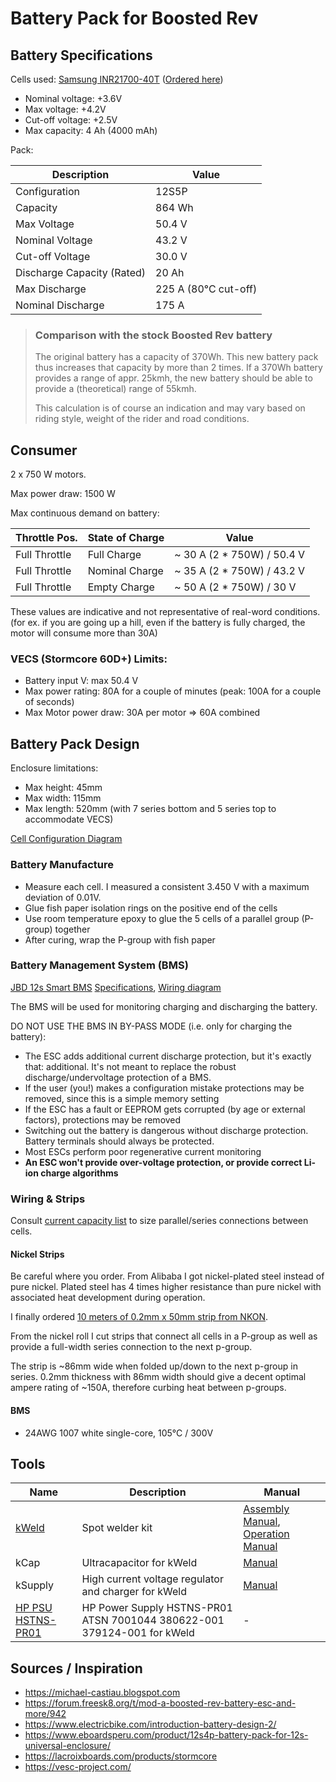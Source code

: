# Battery Pack for Boosted Rev

## Battery Specifications
Cells used: [Samsung INR21700-40T](datasheets/Samsung-INR21700-40T.pdf) ([Ordered here](https://eu.nkon.nl/samsung-inr21700-40t-4000mah-30a.html))
- Nominal voltage: +3.6V
- Max voltage: +4.2V
- Cut-off voltage: +2.5V 
- Max capacity: 4 Ah (4000 mAh)

Pack:

| Description                | Value                               |
|----------------------------|-------------------------------------|
| Configuration              | 12S5P                               |
| Capacity                   | 864 Wh                              |
| Max Voltage                | 50.4 V                              |
| Nominal Voltage            | 43.2 V                              |
| Cut-off Voltage            | 30.0 V                              |
| Discharge Capacity (Rated) | 20 Ah                               |
| Max Discharge              | 225 A (80°C cut-off)                |
| Nominal Discharge          | 175 A                               |

> ### Comparison with the stock Boosted Rev battery
> The original battery has a capacity of 370Wh. This new battery pack
> thus increases that capacity by more than 2 times.
> If a 370Wh battery provides a range of appr. 25kmh, the new
> battery should be able to provide a (theoretical) range of 55kmh.
> 
> This calculation is of course an indication and may vary based on riding style, weight of the rider
> and road conditions.

## Consumer
2 x 750 W motors.

Max power draw: 1500 W

Max continuous demand on battery:

| Throttle Pos. | State of Charge | Value                       |
|---------------|-----------------|-----------------------------|
| Full Throttle | Full Charge     | ~ 30 A (2 \* 750W) / 50.4 V |
| Full Throttle | Nominal Charge  | ~ 35 A (2 \* 750W) / 43.2 V |
| Full Throttle | Empty Charge    | ~ 50 A (2 \* 750W) / 30 V   |

These values are indicative and not representative of real-word conditions.
(for ex. if you are going up a hill, even if the battery is fully charged, the motor will consume more than 30A)

### VECS (Stormcore 60D+) Limits:
- Battery input V: max 50.4 V
- Max power rating: 80A for a couple of minutes (peak: 100A for a couple of seconds)
- Max Motor power draw: 30A per motor => 60A combined

## Battery Pack Design
Enclosure limitations:
- Max height:  45mm
- Max width:  115mm
- Max length: 520mm (with 7 series bottom and 5 series top to accommodate VECS)

[Cell Configuration Diagram](diagrams/battery-pack-v0.5.pdf)

### Battery Manufacture
- Measure each cell. I measured a consistent 3.450 V with a maximum deviation of 0.01V.
- Glue fish paper isolation rings on the positive end of the cells
- Use room temperature epoxy to glue the 5 cells of a parallel group (P-group) together
- After curing, wrap the P-group with fish paper

### Battery Management System (BMS)
[JBD 12s Smart BMS](https://www.aliexpress.com/item/32819508078.html?spm=a2g0s.12269583.0.0.290022f9etByly) [Specifications](datasheets/jbd-bms-specifications.webp), [Wiring diagram](manuals/jbd-bms-wiring.webp)

The BMS will be used for monitoring charging and discharging the battery.

DO NOT USE THE BMS IN BY-PASS MODE (i.e. only for charging the battery):

- The ESC adds additional current discharge protection, but it's exactly that: additional. It's not meant to replace the robust discharge/undervoltage protection of a BMS.
- If the user (you!) makes a configuration mistake protections may be removed, since this is a simple memory setting
- If the ESC has a fault or EEPROM gets corrupted (by age or external factors), protections may be removed
- Switching out the battery is dangerous without discharge protection. Battery terminals should always be protected.
- Most ESCs perform poor regenerative current monitoring
- **An ESC won't provide over-voltage protection, or provide correct Li-ion charge algorithms**

### Wiring & Strips
Consult [current capacity list](datasheets/current_capacity.png) to size parallel/series connections between cells.

#### Nickel Strips
Be careful where you order. From Alibaba I got nickel-plated steel instead of pure nickel. Plated steel has 4 times higher resistance than pure nickel with associated heat development during operation.

I finally ordered [10 meters of 0.2mm x 50mm strip from NKON](https://eu.nkon.nl/accessories/packaccessoires/battery-solder-strip/1-meter-nikkel-batterijsoldeerstrip-50mm-0-20mm.html).

From the nickel roll I cut strips that connect all cells in a P-group as well as provide a full-width series connection to the next p-group.

The strip is ~86mm wide when folded up/down to the next p-group in series. 0.2mm thickness with 86mm width should give a decent optimal ampere rating of ~150A, therefore curbing heat between p-groups.

#### BMS
- 24AWG 1007 white single-core, 105°C / 300V

## Tools
| Name | Description | Manual |
|------|-------------|--------|
| [kWeld](https://www.keenlab.de/index.php/product/kweld-complete-kit/) | Spot welder kit | [Assembly Manual](https://www.keenlab.de/wp-content/uploads/2018/07/kWeld-assembly-manual-r5.0.pdf), [Operation Manual](https://www.keenlab.de/wp-content/uploads/2018/07/kWeld-operation-manual-r3.0.pdf) |
| kCap | Ultracapacitor for kWeld | [Manual](https://www.keenlab.de/wp-content/uploads/2020/04/kCap-manual-r2.0.pdf) |
| kSupply | High current voltage regulator and charger for kWeld | [Manual](https://www.keenlab.de/wp-content/uploads/2019/06/kSupply-manual.pdf) |
| [HP PSU HSTNS-PR01](https://www.ebay.ch/itm/114295259966?ssPageName=STRK%3AMEBIDX%3AIT&_trksid=p2060353.m2749.l2649) | HP Power Supply HSTNS-PR01 ATSN 7001044 380622-001 379124-001 for kWeld | - |


## Sources / Inspiration
- https://michael-castiau.blogspot.com
- https://forum.freesk8.org/t/mod-a-boosted-rev-battery-esc-and-more/942
- https://www.electricbike.com/introduction-battery-design-2/
- https://www.eboardsperu.com/product/12s4p-battery-pack-for-12s-universal-enclosure/
- https://lacroixboards.com/products/stormcore
- https://vesc-project.com/
